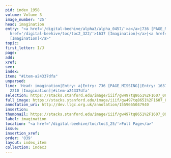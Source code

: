 ```yaml
---
pid: index_1958
volume: Volume 3
image_number: '25'
head: imagination
entry: "<a href='/digital-beehive/alpha3/alpha_0457/'>a</a>|736 [PAGE_MISSING]|<a
  href='/digital-beehive/toc/toc2_322/'>1637 [Imagination]</a>|<a href='/digital-beehive/toc/toc2_386/'>2210
  [Imagination]</a>"
topic: 
first_letter: I/J
page: 
add: 
xref: 
see: 
index: 
item: "#item-a24337dfa"
unparsed: 
line: 'Head: imagination|Entry: a|Entry: 736 [PAGE_MISSING]|Entry: 1637 [Imagination]|Entry:
  2210 [Imagination]|#item-a24337dfa'
selection: https://stacks.stanford.edu/image/iiif/gw497tq8651%2F1607_0968/864,627,678,126/full/0/default.jpg
full_image: https://stacks.stanford.edu/image/iiif/gw497tq8651%2F1607_0968/full/full/0/default.jpg
annotation_uri: http://dev.llgc.org.uk/annotation/1559665047940
insertion: 
thumbnail: https://stacks.stanford.edu/image/iiif/gw497tq8651%2F1607_0968/864,627,678,126/150,/0/default.jpg
label: imagination
location: "<a href='/digital-beehive/toc/toc3_25/'>Full Page</a>"
issue: 
insertion_xref: 
order: '039'
layout: index_item
collection: index3
---
```

